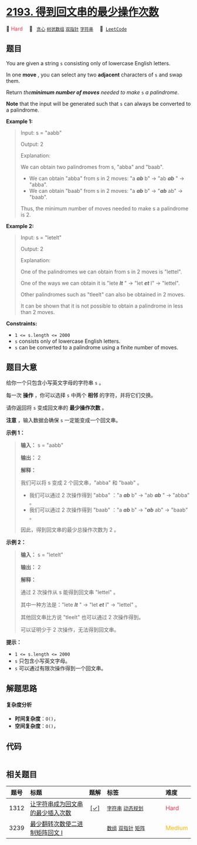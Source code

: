 # [2193. 得到回文串的最少操作次数](https://leetcode.com/problems/minimum-number-of-moves-to-make-palindrome)

🔴 <font color=#ff334b>Hard</font>&emsp; 🔖&ensp; [`贪心`](/leetcode/outline/tag/greedy.md) [`树状数组`](/leetcode/outline/tag/binary-indexed-tree.md) [`双指针`](/leetcode/outline/tag/two-pointers.md) [`字符串`](/leetcode/outline/tag/string.md)&emsp; 🔗&ensp;[`LeetCode`](https://leetcode.com/problems/minimum-number-of-moves-to-make-palindrome)

## 题目

You are given a string `s` consisting only of lowercase English letters.

In one **move** , you can select any two **adjacent** characters of `s` and
swap them.

Return _the**minimum number of moves** needed to make_ `s` _a palindrome_.

**Note** that the input will be generated such that `s` can always be
converted to a palindrome.



**Example 1:**

> Input: s = "aabb"
> 
> Output: 2
> 
> Explanation:
> 
> We can obtain two palindromes from s, "abba" and "baab". 
> - We can obtain "abba" from s in 2 moves: "a _**ab**_ b" -> "ab _**ab**_ " -> "abba".
> - We can obtain "baab" from s in 2 moves: "a _**ab**_ b" -> "_**ab**_ ab" -> "baab".
> 
> Thus, the minimum number of moves needed to make s a palindrome is 2.

**Example 2:**

> Input: s = "letelt"
> 
> Output: 2
> 
> Explanation:
> 
> One of the palindromes we can obtain from s in 2 moves is "lettel".
> 
> One of the ways we can obtain it is "lete _**lt**_ " -> "let _**et**_ l" -> "lettel".
> 
> Other palindromes such as "tleelt" can also be obtained in 2 moves.
> 
> It can be shown that it is not possible to obtain a palindrome in less than 2 moves.

**Constraints:**

  * `1 <= s.length <= 2000`
  * `s` consists only of lowercase English letters.
  * `s` can be converted to a palindrome using a finite number of moves.


## 题目大意

给你一个只包含小写英文字母的字符串 `s` 。

每一次 **操作**  ，你可以选择 `s` 中两个 **相邻**  的字符，并将它们交换。

请你返回将 `s` 变成回文串的 **最少操作次数**  。

**注意**  ，输入数据会确保 `s` 一定能变成一个回文串。



**示例 1：**

> 
> 
> 
> 
> 
> **输入：** s = "aabb"
> 
> **输出：** 2
> 
> **解释：**
> 
> 我们可以将 s 变成 2 个回文串，"abba" 和 "baab" 。
> - 我们可以通过 2 次操作得到 "abba" ："a _**ab**_ b" -> "ab _**ab**_ " -> "abba" 。
> - 我们可以通过 2 次操作得到 "baab" ："a _**ab**_ b" -> "_**ab**_ ab" -> "baab" 。
> 
> 因此，得到回文串的最少总操作次数为 2 。
> 
> 

**示例 2：**

> 
> 
> 
> 
> 
> **输入：** s = "letelt"
> 
> **输出：** 2
> 
> **解释：**
> 
> 通过 2 次操作从 s 能得到回文串 "lettel" 。
> 
> 其中一种方法是："lete _**lt**_ " -> "let _**et**_ l" -> "lettel" 。
> 
> 其他回文串比方说 "tleelt" 也可以通过 2 次操作得到。
> 
> 可以证明少于 2 次操作，无法得到回文串。
> 
> 



**提示：**

  * `1 <= s.length <= 2000`
  * `s` 只包含小写英文字母。
  * `s` 可以通过有限次操作得到一个回文串。


## 解题思路

#### 复杂度分析

- **时间复杂度**：`O()`，
- **空间复杂度**：`O()`，

## 代码

```javascript

```

## 相关题目

<!-- prettier-ignore -->
| 题号 | 标题 | 题解 | 标签 | 难度 |
| :------: | :------ | :------: | :------ | :------ |
| 1312 | [让字符串成为回文串的最少插入次数](https://leetcode.com/problems/minimum-insertion-steps-to-make-a-string-palindrome) | [[✓]](/leetcode/problem/1312.md) |  [`字符串`](/leetcode/outline/tag/string.md) [`动态规划`](/leetcode/outline/tag/dynamic-programming.md) | <font color=#ff334b>Hard</font> |
| 3239 | [最少翻转次数使二进制矩阵回文 I](https://leetcode.com/problems/minimum-number-of-flips-to-make-binary-grid-palindromic-i) |  |  [`数组`](/leetcode/outline/tag/array.md) [`双指针`](/leetcode/outline/tag/two-pointers.md) [`矩阵`](/leetcode/outline/tag/matrix.md) | <font color=#ffb800>Medium</font> |

<style>
.blue {
    background-color: #096dd9;
    padding: 0.25rem 0.5rem;
    margin: 0;
    font-size: 0.85em;
    border-radius: 3px;
    color: white;
    font-weight: 500;
}
table th:first-of-type { width: 10%; }
table th:nth-of-type(2) { width: 35%; }
table th:nth-of-type(3) { width: 10%; }
table th:nth-of-type(4) { width: 35%; }
table th:nth-of-type(5) { width: 10%; }
</style>

